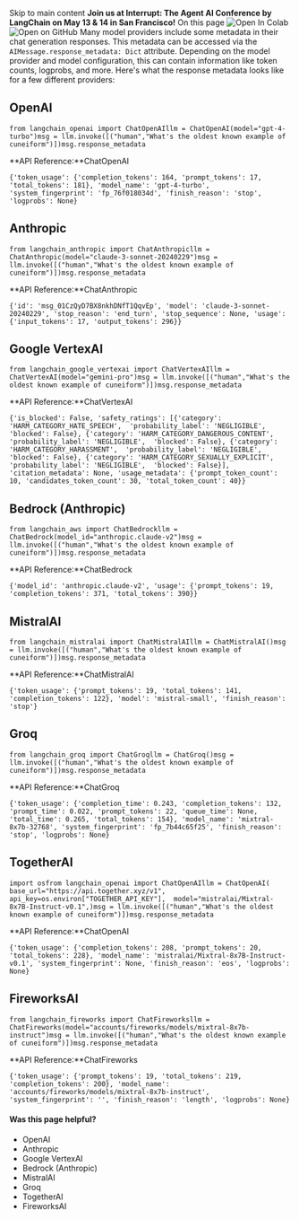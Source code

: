 Skip to main content
**Join us at Interrupt: The Agent AI Conference by LangChain on May 13 & 14 in San Francisco!**
On this page
![Open In Colab](https://colab.research.google.com/assets/colab-badge.svg)![Open on GitHub](https://img.shields.io/badge/Open%20on%20GitHub-grey?logo=github&logoColor=white)
Many model providers include some metadata in their chat generation responses. This metadata can be accessed via the `AIMessage.response_metadata: Dict` attribute. Depending on the model provider and model configuration, this can contain information like token counts, logprobs, and more.
Here's what the response metadata looks like for a few different providers:
## OpenAI​
```
from langchain_openai import ChatOpenAIllm = ChatOpenAI(model="gpt-4-turbo")msg = llm.invoke([("human","What's the oldest known example of cuneiform")])msg.response_metadata
```

**API Reference:**ChatOpenAI
```
{'token_usage': {'completion_tokens': 164, 'prompt_tokens': 17, 'total_tokens': 181}, 'model_name': 'gpt-4-turbo', 'system_fingerprint': 'fp_76f018034d', 'finish_reason': 'stop', 'logprobs': None}
```

## Anthropic​
```
from langchain_anthropic import ChatAnthropicllm = ChatAnthropic(model="claude-3-sonnet-20240229")msg = llm.invoke([("human","What's the oldest known example of cuneiform")])msg.response_metadata
```

**API Reference:**ChatAnthropic
```
{'id': 'msg_01CzQyD7BX8nkhDNfT1QqvEp', 'model': 'claude-3-sonnet-20240229', 'stop_reason': 'end_turn', 'stop_sequence': None, 'usage': {'input_tokens': 17, 'output_tokens': 296}}
```

## Google VertexAI​
```
from langchain_google_vertexai import ChatVertexAIllm = ChatVertexAI(model="gemini-pro")msg = llm.invoke([("human","What's the oldest known example of cuneiform")])msg.response_metadata
```

**API Reference:**ChatVertexAI
```
{'is_blocked': False, 'safety_ratings': [{'category': 'HARM_CATEGORY_HATE_SPEECH',  'probability_label': 'NEGLIGIBLE',  'blocked': False}, {'category': 'HARM_CATEGORY_DANGEROUS_CONTENT',  'probability_label': 'NEGLIGIBLE',  'blocked': False}, {'category': 'HARM_CATEGORY_HARASSMENT',  'probability_label': 'NEGLIGIBLE',  'blocked': False}, {'category': 'HARM_CATEGORY_SEXUALLY_EXPLICIT',  'probability_label': 'NEGLIGIBLE',  'blocked': False}], 'citation_metadata': None, 'usage_metadata': {'prompt_token_count': 10, 'candidates_token_count': 30, 'total_token_count': 40}}
```

## Bedrock (Anthropic)​
```
from langchain_aws import ChatBedrockllm = ChatBedrock(model_id="anthropic.claude-v2")msg = llm.invoke([("human","What's the oldest known example of cuneiform")])msg.response_metadata
```

**API Reference:**ChatBedrock
```
{'model_id': 'anthropic.claude-v2', 'usage': {'prompt_tokens': 19, 'completion_tokens': 371, 'total_tokens': 390}}
```

## MistralAI​
```
from langchain_mistralai import ChatMistralAIllm = ChatMistralAI()msg = llm.invoke([("human","What's the oldest known example of cuneiform")])msg.response_metadata
```

**API Reference:**ChatMistralAI
```
{'token_usage': {'prompt_tokens': 19, 'total_tokens': 141, 'completion_tokens': 122}, 'model': 'mistral-small', 'finish_reason': 'stop'}
```

## Groq​
```
from langchain_groq import ChatGroqllm = ChatGroq()msg = llm.invoke([("human","What's the oldest known example of cuneiform")])msg.response_metadata
```

**API Reference:**ChatGroq
```
{'token_usage': {'completion_time': 0.243, 'completion_tokens': 132, 'prompt_time': 0.022, 'prompt_tokens': 22, 'queue_time': None, 'total_time': 0.265, 'total_tokens': 154}, 'model_name': 'mixtral-8x7b-32768', 'system_fingerprint': 'fp_7b44c65f25', 'finish_reason': 'stop', 'logprobs': None}
```

## TogetherAI​
```
import osfrom langchain_openai import ChatOpenAIllm = ChatOpenAI(  base_url="https://api.together.xyz/v1",  api_key=os.environ["TOGETHER_API_KEY"],  model="mistralai/Mixtral-8x7B-Instruct-v0.1",)msg = llm.invoke([("human","What's the oldest known example of cuneiform")])msg.response_metadata
```

**API Reference:**ChatOpenAI
```
{'token_usage': {'completion_tokens': 208, 'prompt_tokens': 20, 'total_tokens': 228}, 'model_name': 'mistralai/Mixtral-8x7B-Instruct-v0.1', 'system_fingerprint': None, 'finish_reason': 'eos', 'logprobs': None}
```

## FireworksAI​
```
from langchain_fireworks import ChatFireworksllm = ChatFireworks(model="accounts/fireworks/models/mixtral-8x7b-instruct")msg = llm.invoke([("human","What's the oldest known example of cuneiform")])msg.response_metadata
```

**API Reference:**ChatFireworks
```
{'token_usage': {'prompt_tokens': 19, 'total_tokens': 219, 'completion_tokens': 200}, 'model_name': 'accounts/fireworks/models/mixtral-8x7b-instruct', 'system_fingerprint': '', 'finish_reason': 'length', 'logprobs': None}
```

#### Was this page helpful?
  * OpenAI
  * Anthropic
  * Google VertexAI
  * Bedrock (Anthropic)
  * MistralAI
  * Groq
  * TogetherAI
  * FireworksAI


